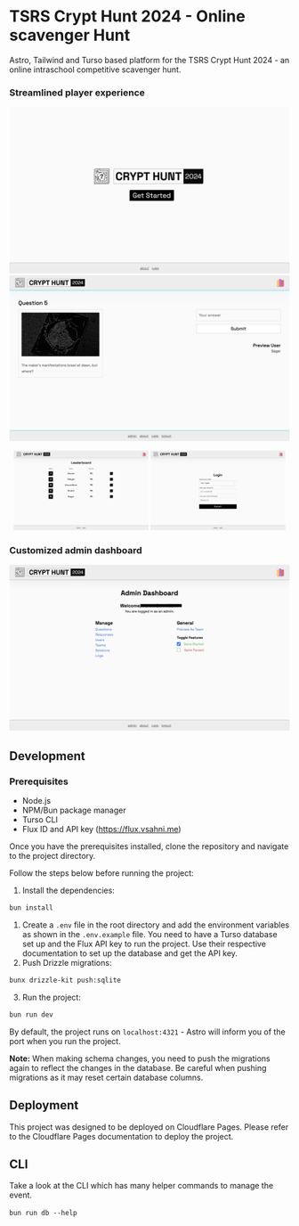 # TSRS Crypt Hunt 2024 - Online scavenger Hunt

Astro, Tailwind and Turso based platform for the TSRS Crypt Hunt 2024 - an online intraschool competitive scavenger hunt.

### Streamlined player experience
![Home page screenshot](/screenshots/home.jpeg)
![Play page screenshot](/screenshots/play.jpeg)
<p style="text-align: center">
  <img src="screenshots/leaderboard.jpeg" width="48%" />
  <img src="screenshots/login.jpeg" width="48%" /> 
</p>

### Customized admin dashboard
![Admin dashboard screenshot](/screenshots/admin.jpeg)

## Development

### Prerequisites
- Node.js
- NPM/Bun package manager
- Turso CLI
- Flux ID and API key (https://flux.vsahni.me)

Once you have the prerequisites installed, clone the repository and navigate to the project directory.

Follow the steps below before running the project:

1. Install the dependencies:
```bash
bun install
```
1. Create a `.env` file in the root directory and add the environment variables as shown in the `.env.example` file. You need to have a Turso database set up and the Flux API key to run the project. Use their respective documentation to set up the database and get the API key.
2. Push Drizzle migrations:
```bash
bunx drizzle-kit push:sqlite
```
3. Run the project:
```bash
bun run dev
```

By default, the project runs on `localhost:4321` - Astro will inform you of the port when you run the project.

**Note:** When making schema changes, you need to push the migrations again to reflect the changes in the database. Be careful when pushing migrations as it may reset certain database columns.

## Deployment

This project was designed to be deployed on Cloudflare Pages. Please refer to the Cloudflare Pages documentation to deploy the project.

## CLI

Take a look at the CLI which has many helper commands to manage the event.

``
bun run db --help
``


